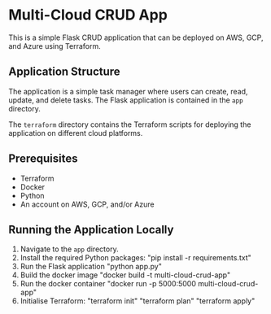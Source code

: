 # Multi-Cloud CRUD App

This is a simple Flask CRUD application that can be deployed on AWS, GCP, and Azure using Terraform.

## Application Structure

The application is a simple task manager where users can create, read, update, and delete tasks. The Flask application is contained in the `app` directory.

The `terraform` directory contains the Terraform scripts for deploying the application on different cloud platforms. 

## Prerequisites

- Terraform
- Docker
- Python
- An account on AWS, GCP, and/or Azure

## Running the Application Locally

1. Navigate to the `app` directory.
2. Install the required Python packages:
   "pip install -r requirements.txt"
3. Run the Flask application
   "python app.py"
4. Build the docker image
   "docker build -t multi-cloud-crud-app"
5. Run the docker container
   "docker run -p 5000:5000 multi-cloud-crud-app"
6. Initialise Terraform:
   "terraform init"
   "terraform plan"
   "terraform apply"
